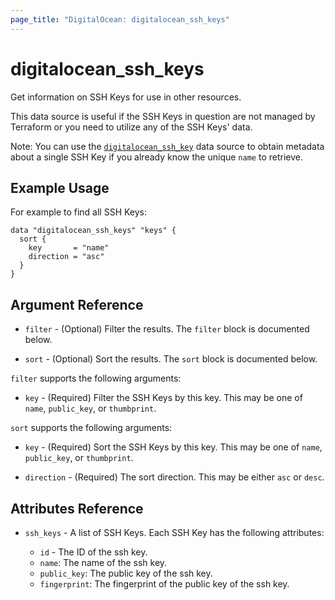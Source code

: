 ```yaml
---
page_title: "DigitalOcean: digitalocean_ssh_keys"
---
```


# digitalocean_ssh_keys

Get information on SSH Keys for use in other resources.

This data source is useful if the SSH Keys in question are not managed by Terraform or you need to
utilize any of the SSH Keys' data.

Note: You can use the [`digitalocean_ssh_key`](droplet) data source to obtain metadata
about a single SSH Key if you already know the unique `name` to retrieve.

## Example Usage

For example to find all SSH Keys:

```hcl
data "digitalocean_ssh_keys" "keys" {
  sort {
    key       = "name"
    direction = "asc"
  }
}
```

## Argument Reference

* `filter` - (Optional) Filter the results.
  The `filter` block is documented below.

* `sort` - (Optional) Sort the results.
  The `sort` block is documented below.
 
`filter` supports the following arguments:

* `key` - (Required) Filter the SSH Keys by this key. This may be one of `name`, `public_key`, or `thumbprint`.

`sort` supports the following arguments:

* `key` - (Required) Sort the SSH Keys by this key. This may be one of `name`, `public_key`, or `thumbprint`.

* `direction` - (Required) The sort direction. This may be either `asc` or `desc`.

## Attributes Reference

* `ssh_keys` - A list of SSH Keys. Each SSH Key has the following attributes:  

  * `id` - The ID of the ssh key.
  * `name`: The name of the ssh key.
  * `public_key`: The public key of the ssh key.
  * `fingerprint`: The fingerprint of the public key of the ssh key.

